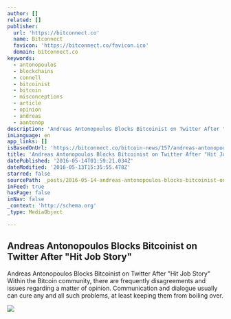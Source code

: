 ```yaml
---
author: []
related: []
publisher:
  url: 'https://bitconnect.co'
  name: Bitconnect
  favicon: 'https://bitconnect.co/favicon.ico'
  domain: bitconnect.co
keywords:
  - antonopoulos
  - blockchains
  - connell
  - bitcoinist
  - bitcoin
  - misconceptions
  - article
  - opinion
  - andreas
  - aantonop
description: 'Andreas Antonopoulos Blocks Bitcoinist on Twitter After "Hit Job Story" ​Within the Bitcoin community, there are frequently disagreements and issues regarding a matter of opinion. Communication and dialogue usually can cure any and all such problems, at least keeping them from boiling over.'
inLanguage: en
app_links: []
isBasedOnUrl: 'https://bitconnect.co/bitcoin-news/157/andreas-antonopoulos-blocks-bitcoinist-on-twitter-after-hit-job-story/'
title: 'Andreas Antonopoulos Blocks Bitcoinist on Twitter After "Hit Job Story"'
datePublished: '2016-05-14T01:59:21.034Z'
dateModified: '2016-05-13T15:35:55.478Z'
starred: false
sourcePath: _posts/2016-05-14-andreas-antonopoulos-blocks-bitcoinist-on-twitter-after-hit.md
inFeed: true
hasPage: false
inNav: false
_context: 'http://schema.org'
_type: MediaObject

---
```

<article style=""><h1>Andreas Antonopoulos Blocks Bitcoinist on Twitter After "Hit Job Story"</h1><p>Andreas Antonopoulos Blocks Bitcoinist on Twitter After "Hit Job Story" ​Within the Bitcoin community, there are frequently disagreements and issues regarding a matter of opinion. Communication and dialogue usually can cure any and all such problems, at least keeping them from boiling over.</p><img src="https://bitconnect.co//upload/image/bit_coin_new/13502888431463135193_LCInoqzM6y.jpg" /></article>